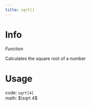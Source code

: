 ```yaml
---
title: sqrt[]
---
```


# Info
*Function*

Calculates the square root of a number

# Usage
code: `sqrt[4]`  
math: $\sqrt 4$